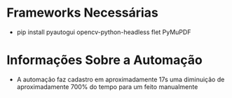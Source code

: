 # Frameworks Necessárias
- pip install pyautogui opencv-python-headless flet PyMuPDF 
# Informações Sobre a Automação
- A automação faz cadastro em aproximadamente 17s uma diminuição de aproximadamente 700% do tempo para um feito manualmente

